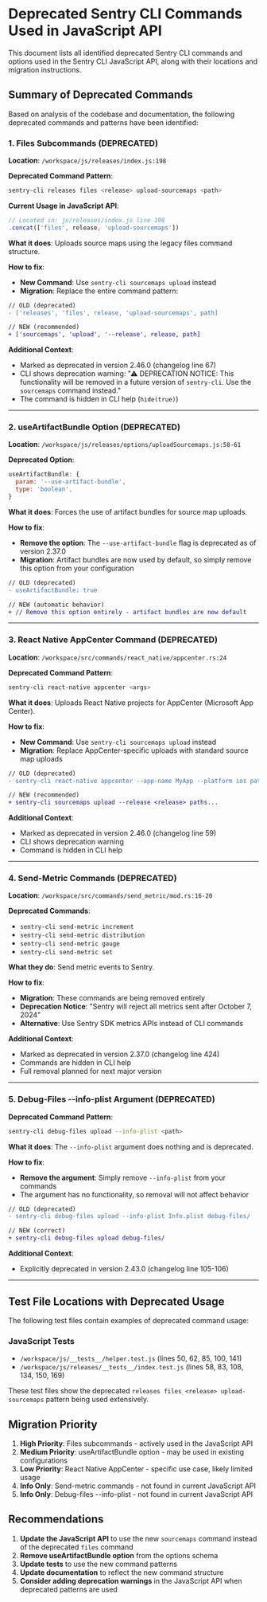 # Deprecated Sentry CLI Commands Used in JavaScript API

This document lists all identified deprecated Sentry CLI commands and options used in the Sentry CLI JavaScript API, along with their locations and migration instructions.

## Summary of Deprecated Commands

Based on analysis of the codebase and documentation, the following deprecated commands and patterns have been identified:

### 1. **Files Subcommands (DEPRECATED)**

**Location**: `/workspace/js/releases/index.js:198`

**Deprecated Command Pattern**:
```bash
sentry-cli releases files <release> upload-sourcemaps <path>
```

**Current Usage in JavaScript API**:
```javascript
// Located in: js/releases/index.js line 198
.concat(['files', release, 'upload-sourcemaps'])
```

**What it does**: Uploads source maps using the legacy files command structure.

**How to fix**: 
- **New Command**: Use `sentry-cli sourcemaps upload` instead
- **Migration**: Replace the entire command pattern:

```diff
// OLD (deprecated)
- ['releases', 'files', release, 'upload-sourcemaps', path]

// NEW (recommended)
+ ['sourcemaps', 'upload', '--release', release, path]
```

**Additional Context**: 
- Marked as deprecated in version 2.46.0 (changelog line 67)
- CLI shows deprecation warning: "⚠ DEPRECATION NOTICE: This functionality will be removed in a future version of `sentry-cli`. Use the `sourcemaps` command instead."
- The command is hidden in CLI help (`hide(true)`)

---

### 2. **useArtifactBundle Option (DEPRECATED)**

**Location**: `/workspace/js/releases/options/uploadSourcemaps.js:58-61`

**Deprecated Option**:
```javascript
useArtifactBundle: {
  param: '--use-artifact-bundle',
  type: 'boolean',
}
```

**What it does**: Forces the use of artifact bundles for source map uploads.

**How to fix**: 
- **Remove the option**: The `--use-artifact-bundle` flag is deprecated as of version 2.37.0
- **Migration**: Artifact bundles are now used by default, so simply remove this option from your configuration

```diff
// OLD (deprecated)
- useArtifactBundle: true

// NEW (automatic behavior)
+ // Remove this option entirely - artifact bundles are now default
```

---

### 3. **React Native AppCenter Command (DEPRECATED)**

**Location**: `/workspace/src/commands/react_native/appcenter.rs:24`

**Deprecated Command Pattern**:
```bash
sentry-cli react-native appcenter <args>
```

**What it does**: Uploads React Native projects for AppCenter (Microsoft App Center).

**How to fix**:
- **New Command**: Use `sentry-cli sourcemaps upload` instead
- **Migration**: Replace AppCenter-specific uploads with standard source map uploads

```diff
// OLD (deprecated)
- sentry-cli react-native appcenter --app-name MyApp --platform ios paths...

// NEW (recommended)  
+ sentry-cli sourcemaps upload --release <release> paths...
```

**Additional Context**: 
- Marked as deprecated in version 2.46.0 (changelog line 59)
- CLI shows deprecation warning
- Command is hidden in CLI help

---

### 4. **Send-Metric Commands (DEPRECATED)**

**Location**: `/workspace/src/commands/send_metric/mod.rs:16-20`

**Deprecated Commands**:
- `sentry-cli send-metric increment`
- `sentry-cli send-metric distribution` 
- `sentry-cli send-metric gauge`
- `sentry-cli send-metric set`

**What they do**: Send metric events to Sentry.

**How to fix**:
- **Migration**: These commands are being removed entirely
- **Deprecation Notice**: "Sentry will reject all metrics sent after October 7, 2024"
- **Alternative**: Use Sentry SDK metrics APIs instead of CLI commands

**Additional Context**:
- Marked as deprecated in version 2.37.0 (changelog line 424)
- Commands are hidden in CLI help
- Full removal planned for next major version

---

### 5. **Debug-Files --info-plist Argument (DEPRECATED)**

**Deprecated Command Pattern**:
```bash
sentry-cli debug-files upload --info-plist <path>
```

**What it does**: The `--info-plist` argument does nothing and is deprecated.

**How to fix**:
- **Remove the argument**: Simply remove `--info-plist` from your commands
- The argument has no functionality, so removal will not affect behavior

```diff
// OLD (deprecated)
- sentry-cli debug-files upload --info-plist Info.plist debug-files/

// NEW (correct)
+ sentry-cli debug-files upload debug-files/
```

**Additional Context**: 
- Explicitly deprecated in version 2.43.0 (changelog line 105-106)

---

## Test File Locations with Deprecated Usage

The following test files contain examples of deprecated command usage:

### JavaScript Tests
- `/workspace/js/__tests__/helper.test.js` (lines 50, 62, 85, 100, 141)
- `/workspace/js/releases/__tests__/index.test.js` (lines 58, 83, 108, 134, 150, 169)

These test files show the deprecated `releases files <release> upload-sourcemaps` pattern being used extensively.

## Migration Priority

1. **High Priority**: Files subcommands - actively used in the JavaScript API
2. **Medium Priority**: useArtifactBundle option - may be used in existing configurations  
3. **Low Priority**: React Native AppCenter - specific use case, likely limited usage
4. **Info Only**: Send-metric commands - not found in current JavaScript API
5. **Info Only**: Debug-files --info-plist - not found in current JavaScript API

## Recommendations

1. **Update the JavaScript API** to use the new `sourcemaps` command instead of the deprecated `files` command
2. **Remove useArtifactBundle option** from the options schema  
3. **Update tests** to use the new command patterns
4. **Update documentation** to reflect the new command structure
5. **Consider adding deprecation warnings** in the JavaScript API when deprecated patterns are used